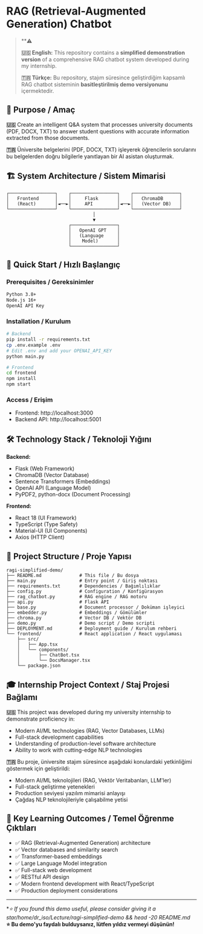 # RAG (Retrieval-Augmented Generation) Chatbot 

> **⚠️
> 
> **🇺🇸 English:** This repository contains a **simplified demonstration version** of a comprehensive RAG chatbot system developed during my internship.
> 
> **🇹🇷 Türkçe:** Bu repository, stajım süresince geliştirdiğim kapsamlı RAG chatbot sisteminin **basitleştirilmiş demo versiyonunu** içermektedir.

## 🎯 Purpose / Amaç

**🇺🇸** Create an intelligent Q&A system that processes university documents (PDF, DOCX, TXT) to answer student questions with accurate information extracted from those documents.

**🇹🇷** Üniversite belgelerini (PDF, DOCX, TXT) işleyerek öğrencilerin sorularını bu belgelerden doğru bilgilerle yanıtlayan bir AI asistan oluşturmak.


## 🏗️ System Architecture / Sistem Mimarisi

```
┌─────────────────┐    ┌─────────────────┐    ┌─────────────────┐
│   Frontend      │    │     Flask       │    │   ChromaDB      │
│   (React)       │◄──►│     API         │◄──►│   (Vector DB)   │
└─────────────────┘    └─────────────────┘    └─────────────────┘
                                │
                                ▼
                       ┌─────────────────┐
                       │   OpenAI GPT    │
                       │   (Language     │
                       │    Model)       │
                       └─────────────────┘
```


## 🚀 Quick Start / Hızlı Başlangıç

### Prerequisites / Gereksinimler
```bash
Python 3.8+
Node.js 16+
OpenAI API Key
```

### Installation / Kurulum
```bash
# Backend
pip install -r requirements.txt
cp .env.example .env
# Edit .env and add your OPENAI_API_KEY
python main.py

# Frontend
cd frontend
npm install
npm start
```

### Access / Erişim
- Frontend: http://localhost:3000
- Backend API: http://localhost:5001

## 🛠️ Technology Stack / Teknoloji Yığını

**Backend:**
- Flask (Web Framework)
- ChromaDB (Vector Database)
- Sentence Transformers (Embeddings)
- OpenAI API (Language Model)
- PyPDF2, python-docx (Document Processing)

**Frontend:**
- React 18 (UI Framework)
- TypeScript (Type Safety)
- Material-UI (UI Components)
- Axios (HTTP Client)

## 📁 Project Structure / Proje Yapısı

```
ragi-simplified-demo/
├── README.md              # This file / Bu dosya
├── main.py                # Entry point / Giriş noktası
├── requirements.txt       # Dependencies / Bağımlılıklar
├── config.py              # Configuration / Konfigürasyon
├── rag_chatbot.py         # RAG engine / RAG motoru
├── api.py                 # Flask API
├── base.py                # Document processor / Doküman işleyici
├── embedder.py            # Embeddings / Gömülümler
├── chroma.py              # Vector DB / Vektör DB
├── demo.py                # Demo script / Demo scripti
├── DEPLOYMENT.md          # Deployment guide / Kurulum rehberi
└── frontend/              # React application / React uygulaması
    ├── src/
    │   ├── App.tsx
    │   └── components/
    │       ├── ChatBot.tsx
    │       └── DocsManager.tsx
    └── package.json
```

## 🎓 Internship Project Context / Staj Projesi Bağlamı

**🇺🇸** This project was developed during my university internship to demonstrate proficiency in:
- Modern AI/ML technologies (RAG, Vector Databases, LLMs)
- Full-stack development capabilities
- Understanding of production-level software architecture
- Ability to work with cutting-edge NLP technologies

**🇹🇷** Bu proje, üniversite stajım süresince aşağıdaki konulardaki yetkinliğimi göstermek için geliştirildi:
- Modern AI/ML teknolojileri (RAG, Vektör Veritabanları, LLM'ler)
- Full-stack geliştirme yetenekleri
- Production seviyesi yazılım mimarisi anlayışı
- Çağdaş NLP teknolojileriyle çalışabilme yetisi



## 🎯 Key Learning Outcomes / Temel Öğrenme Çıktıları

- ✅ RAG (Retrieval-Augmented Generation) architecture
- ✅ Vector databases and similarity search
- ✅ Transformer-based embeddings
- ✅ Large Language Model integration
- ✅ Full-stack web development
- ✅ RESTful API design
- ✅ Modern frontend development with React/TypeScript
- ✅ Production deployment considerations

---

**⭐ If you found this demo useful, please consider giving it a star/home/dr_iso/Lecture/ragi-simplified-demo && head -20 README.md*  
**⭐ Bu demo'yu faydalı bulduysanız, lütfen yıldız vermeyi düşünün!**
